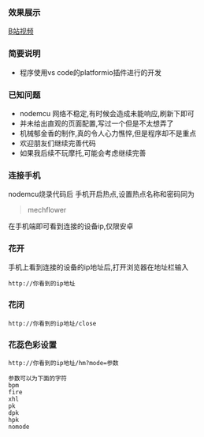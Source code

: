 ### 效果展示

[B站视频](https://www.bilibili.com/video/av68451133?from=search&seid=13098605687702360794)

### 简要说明
* 程序使用vs code的platformio插件进行的开发


### 已知问题
* nodemcu 网络不稳定,有时候会造成未能响应,刷新下即可
* 并未给出直观的页面配置,写过一个但是不太想弄了
* 机械郁金香的制作,真的令人心力憔悴,但是程序却不是重点
* 欢迎朋友们继续完善代码
* 如果我后续不玩摩托,可能会考虑继续完善

### 连接手机
nodemcu烧录代码后
手机开启热点,设置热点名称和密码同为
>mechflower

在手机端即可看到连接的设备ip,仅限安卓


### 花开
手机上看到连接的设备的ip地址后,打开浏览器在地址栏输入

```
http://你看到的ip地址
```

### 花闭
```
http://你看到的ip地址/close
```

### 花蕊色彩设置

```
http://你看到的ip地址/hm?mode=参数

参数可以为下面的字符
bpm
fire
xhl
pk
dpk
hpk
nomode
```




